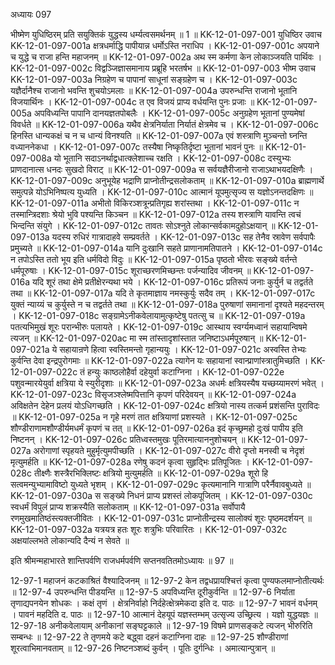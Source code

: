 अध्यायः 097

भीष्मेण युधिष्ठिरम् प्रति सयुक्तिकं युद्धस्य धर्म्यत्वसमर्थनम् ॥ 1 ॥
KK-12-01-097-001	युधिष्ठिर उवाच 
KK-12-01-097-001a	क्षत्रधर्माद्धि पापीयान्न धर्मोऽस्ति नराधिप ।
KK-12-01-097-001c	अपयाने च युद्धे च राजा हन्ति महाजनम् ॥
KK-12-01-097-002a	अथ स्म कर्मणा केन लोकाञ्जयति पार्थिवः ।
KK-12-01-097-002c	विद्वञ्जिज्ञासमानाय प्रब्रूहि भरतर्षभ ॥
KK-12-01-097-003	भीष्म उवाच 
KK-12-01-097-003a	निग्रहेण च पापानां साधूनां सङ्ग्रहेण च ।
KK-12-01-097-003c	यज्ञैर्दानैश्च राजानो भवन्ति शुचयोऽमलाः ॥
KK-12-01-097-004a	उपरुन्धन्ति राजानो भूतानि विजयार्थिनः ।
KK-12-01-097-004c	त एव विजयं प्राप्य वर्धयन्ति पुनः प्रजाः ॥
KK-12-01-097-005a	अपविध्यन्ति पापानि दानयज्ञतपोबलैः ।
KK-12-01-097-005c	अनुग्रहेण भूतानां पुण्यमेषां विवर्धते ॥
KK-12-01-097-006a	यथैव क्षेत्रनिर्याता निर्यातं क्षेत्रमेव च ।
KK-12-01-097-006c	हिनस्ति धान्यकक्षं च न च धान्यं विनश्यति ॥
KK-12-01-097-007a	एवं शस्त्राणि मुञ्चन्तो घ्नन्ति वध्याननेकधा ।
KK-12-01-097-007c	तस्यैषा निष्कृतिर्दृष्टा भूतानां भावनं पुनः ॥
KK-12-01-097-008a	यो भूतानि सदाऽनर्थाद्वधात्क्लेशाच्च रक्षति ।
KK-12-01-097-008c	दस्युभ्यः प्राणदानात्स धनदः सुखदो विराट् ॥
KK-12-01-097-009a	स सर्वयज्ञैरीजानो राजाऽथाभयदक्षिणैः ।
KK-12-01-097-009c	अनुभूयेह भद्राणि प्राप्नोतीन्द्रसलोकताम् ॥
KK-12-01-097-010a	ब्राह्मणार्थे समुत्पन्ने योऽभिनिष्पत्य युध्यति ।
KK-12-01-097-010c	आत्मानं यूपमुत्सृज्य स यज्ञोऽनन्तदक्षिणः ॥
KK-12-01-097-011a	अभीतो विकिरञ्शत्रून्प्रतिगृह्य शरांस्तथा ।
KK-12-01-097-011c	न तस्मान्त्रिदशाः श्रेयो भुवि पश्यन्ति किञ्चन ॥
KK-12-01-097-012a	तस्य शस्त्राणि यावन्ति त्वचं भिन्दन्ति संयुगे ।
KK-12-01-097-012c	तावतः सोऽश्नुते लोकान्सर्वकामदुहोऽक्षयान् ॥
KK-12-01-097-013a	यदस्य रुधिरं गात्रादाहवे सम्प्रवर्तते ।
KK-12-01-097-013c	सह तेनैव स्रावेण सर्वपापैः प्रमुच्यते ॥
KK-12-01-097-014a	यानि दुःखानि सहते प्राणानामतिपातने ।
KK-12-01-097-014c	न तपोऽस्ति ततो भूय इति धर्मविदो विदुः ॥
KK-12-01-097-015a	पृष्ठतो भीरवः सङ्ख्ये वर्तन्ते धर्मपूरुषाः ।
KK-12-01-097-015c	शूराच्छरणमिच्छन्तः पर्जन्यादिव जीवनम् ॥
KK-12-01-097-016a	यदि शूरं तथा क्षेमे प्रतीक्षेरन्यथा भये ।
KK-12-01-097-016c	प्रतिरूपं जनाः कुर्युर्न च तद्वर्तते तथा ॥
KK-12-01-097-017a	यदि ते कृतमाज्ञाय नमस्कुर्युः सदैव तम् ।
KK-12-01-097-017c	युक्तं न्याय्यं च कुर्युस्ते न च तद्वर्तते तथा ॥
KK-12-01-097-018a	पुरुषाणां समानानां दृश्यते महदन्तरम् ।
KK-12-01-097-018c	सङ्ग्रामेऽनीकवेलायामुत्कृष्टेषु पतत्सु च ॥
KK-12-01-097-019a	पतत्यभिमुखं शूरः परान्भीरुः पलायते ।
KK-12-01-097-019c	आस्थाय स्वर्ग्यमध्वानं सहायान्विषमे त्यजन् ॥
KK-12-01-097-020ac	मा स्म तांस्तादृशांस्तात जनिष्टाऽधर्मपूरुषान् ॥
KK-12-01-097-021a	ये सहायान्रणे हित्वा स्वस्तिमन्तो गृहान्ययुः ।
KK-12-01-097-021c	अस्वस्ति तेभ्यः कुर्वन्ति देवा इन्द्रपुरोगमाः ॥
KK-12-01-097-022a	त्यागेन यः सहायानां स्वान्प्राणांस्त्रातुमिच्छति ।
KK-12-01-097-022c	तं हन्युः काष्ठलोहैर्वा दहेयुर्वा कटाग्निना ।
KK-12-01-097-022e	पशुवन्मारयेयुर्वा क्षत्रिया ये स्युरीदृशाः ॥
KK-12-01-097-023a	अधर्मः क्षत्रियस्यैष यच्छय्यामरणं भवेत् ।
KK-12-01-097-023c	विसृजञ्श्लेष्मपित्तानि कृपणं परिदेवयन् ॥
KK-12-01-097-024a	अविक्षतेन देहेन प्रलयं योऽधिगच्छति ।
KK-12-01-097-024c	क्षत्रियो नास्य तत्कर्म प्रशंसन्ति पुराविदः ॥
KK-12-01-097-025a	न गृहे मरणं तात क्षत्रियाणां प्रशस्यते ।
KK-12-01-097-025c	शौण्डीराणामशौण्डीर्यमधर्मं कृपणं च तत् ॥
KK-12-01-097-026a	इदं कृच्छ्रमहो दुःखं पापीय इति निष्टनन् ।
KK-12-01-097-026c	प्रतिध्वस्तमुखः पूतिरमात्याननुशोचयन् ॥
KK-12-01-097-027a	अरोगाणां स्पृहयते मुहुर्मृत्युमपीच्छति ।
KK-12-01-097-027c	वीरो दृप्तो मनस्वी च नेदृशं मृत्युमर्हति ॥
KK-12-01-097-028a	रणेषु कदनं कृत्वा सुहृद्भिः प्रतिपूजितः ।
KK-12-01-097-028c	तीक्ष्णैः शस्त्रैरभिक्लिष्टः क्षत्रियो मुत्युमर्हति ॥
KK-12-01-097-029a	शूरो हि सत्वमन्युभ्यामाविष्टो युध्यते भृशम् ।
KK-12-01-097-029c	कृत्यमानानि गात्राणि परैर्नैवावबुध्यते ॥
KK-12-01-097-030a	स सङ्ख्ये निधनं प्राप्य प्रशस्तं लोकपूजितम् ।
KK-12-01-097-030c	स्वधर्मं विपुलं प्राप्य शक्रस्यैति सलोकताम् ॥
KK-12-01-097-031a	सर्वोपायै रणमुखमातिष्ठंस्त्यक्तजीवितः ।
KK-12-01-097-031c	प्राप्नोतीन्द्रस्य सालोक्यं शूरः पृष्ठमदर्शयन् ॥
KK-12-01-097-032a	यत्रयत्र हतः शूरः शत्रुभिः परिवारितः ।
KK-12-01-097-032c	अक्षयांल्लभते लोकान्यदि दैन्यं न सेवते ॥ 

इति श्रीमन्महाभारते शान्तिपर्वणि राजधर्मपर्वणि सप्तनवतितमोऽध्यायः ॥ 97 ॥

12-97-1 महाजनं कटकाश्रितं वैश्यादिजनम् ॥ 12-97-2 केन तद्वधप्रायश्चित्तं कृत्वा पुण्यफलमाप्नोतीत्यर्थः ॥ 12-97-4 उपरुन्धन्ति पीडयन्ति ॥ 12-97-5 अपविध्यन्ति दूरीकुर्वन्ति ॥ 12-97-6 निर्याता तृणाद्यपनयेन शोधकः । कक्षं तृणं । क्षेत्रनिर्वाहो निर्दहेत्क्षेत्रमेकदा इति द. पाठः ॥ 12-97-7 भावनं वर्धनम् । पावनं महदिति द. पाठः ॥ 12-97-10 आत्मानं देहयूपं यज्ञस्तम्भम् उत्सृज्य उच्छ्रित्य । यज्ञो युद्धयज्ञः ॥ 12-97-18 अनीकवेलायाम् अनीकानां सङ्घट्टकाले ॥ 12-97-19 विषमे प्राणसङ्कटे त्यजन् भीरुरिति सम्बन्धः ॥ 12-97-22 ते तृणमये कटे बद्ध्वा दहनं कटाग्निना दाहः ॥ 12-97-25 शौण्डीराणां शूरत्वाभिमानवताम् ॥ 12-97-26 निष्टनञ्शब्दं कुर्वन् । पूतिः दुर्गन्धिः । अमात्यान्पुत्रान् ॥

